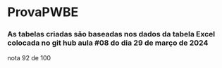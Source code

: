 # ProvaPWBE

### As tabelas criadas são baseadas nos dados da tabela Excel colocada no git hub aula #08 do dia 29 de março de 2024
nota 92 de 100

